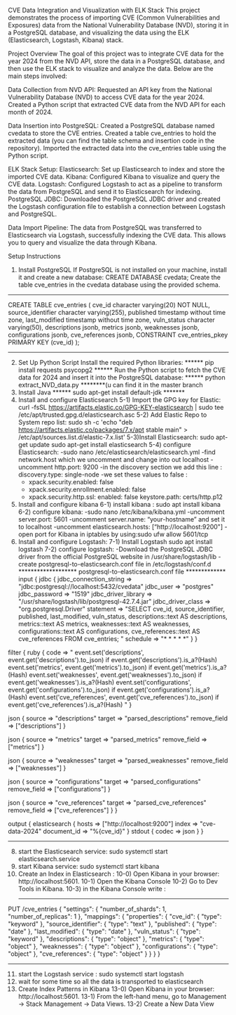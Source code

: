 CVE Data Integration and Visualization with ELK Stack
This project demonstrates the process of importing CVE (Common Vulnerabilities and Exposures) data from the National Vulnerability Database (NVD), storing it in a PostgreSQL database, and visualizing the data using the ELK (Elasticsearch, Logstash, Kibana) stack.

Project Overview
The goal of this project was to integrate CVE data for the year 2024 from the NVD API, store the data in a PostgreSQL database, and then use the ELK stack to visualize and analyze the data. Below are the main steps involved:

Data Collection from NVD API:
Requested an API key from the National Vulnerability Database (NVD) to access CVE data for the year 2024.
Created a Python script that extracted CVE data from the NVD API for each month of 2024.

Data Insertion into PostgreSQL:
Created a PostgreSQL database named cvedata to store the CVE entries.
Created a table cve_entries to hold the extracted data (you can find the table schema and insertion code in the repository).
Imported the extracted data into the cve_entries table using the Python script.

ELK Stack Setup:
Elasticsearch: Set up Elasticsearch to index and store the imported CVE data.
Kibana: Configured Kibana to visualize and query the CVE data.
Logstash: Configured Logstash to act as a pipeline to transform the data from PostgreSQL and send it to Elasticsearch for indexing.
PostgreSQL JDBC: Downloaded the PostgreSQL JDBC driver and created the Logstash configuration file to establish a connection between Logstash and PostgreSQL.

Data Import Pipeline:
The data from PostgreSQL was transferred to Elasticsearch via Logstash, successfully indexing the CVE data.
This allows you to query and visualize the data through Kibana.

Setup Instructions

1) Install PostgreSQL
If PostgreSQL is not installed on your machine, install it and create a new database:
CREATE DATABASE cvedata;
Create the table cve_entries in the cvedata database using the provided schema. 
*****************************************************
CREATE TABLE cve_entries (
    cve_id            character varying(20) NOT NULL,
    source_identifier character varying(255),
    published         timestamp without time zone,
    last_modified     timestamp without time zone,
    vuln_status       character varying(50),
    descriptions      jsonb,
    metrics           jsonb,
    weaknesses        jsonb,
    configurations    jsonb,
    cve_references    jsonb,
    CONSTRAINT cve_entries_pkey PRIMARY KEY (cve_id)
); 
**************************************************** 
2) Set Up Python Script
Install the required Python libraries:
******  pip install requests psycopg2  ******
Run the Python script to fetch the CVE data for 2024 and insert it into the PostgreSQL database:
******  python extract_NVD_data.py  ********(u can find it in the master branch
3) Install Java
******   sudo apt-get install default-jdk *******  
5) Install and configure Elasticsearch
   5-1) Import the GPG key for Elastic:
curl -fsSL https://artifacts.elastic.co/GPG-KEY-elasticsearch | sudo tee /etc/apt/trusted.gpg.d/elasticsearch.asc
   5-2) Add Elastic Repo to System repo list:
   sudo sh -c 'echo "deb https://artifacts.elastic.co/packages/7.x/apt stable main" > /etc/apt/sources.list.d/elastic-7.x.list'
   5-3)Install Elasticsearch:
   sudo apt-get update
   sudo apt-get install elasticsearch
   5-4) configure Elasticsearch:
   -sudo nano /etc/elasticsearch/elasticsearch.yml
   -find network.host which we uncomment and change into out localhost
   -uncomment http.port: 9200
   -in the discovery section we add this line :  discovery.type: single-node 
   -we set these values to false : 
     * xpack.security.enabled: false
     * xpack.security.enrollment.enabled: false
     * xpack.security.http.ssl:
          enabled: false
          keystore.path: certs/http.p12
6) Install and configure kibana
      6-1) install kibana :
      sudo apt install kibana
      6-2) configure kibana:
      -sudo nano /etc/kibana/kibana.yml
      -uncomment server.port: 5601
      -uncomment server.name: “your-hostname” and set it to localhost
      -uncomment elasticsearch.hosts: [“http://localhost:9200"]
      -open port for Kibana in iptables by using:sudo ufw allow 5601/tcp
7) Install and configure Logstash:
      7-1) Install Logstash
      sudo apt install logstash
      7-2) configure logstash:
      -Download the PostgreSQL JDBC driver from the official PostgreSQL website in /usr/share/logstash/lib
      -create postgresql-to-elasticsearch.conf file in /etc/logstash/conf.d
      ******************* postgresql-to-elasticsearch.conf file *************
      input {
  jdbc {
    jdbc_connection_string => "jdbc:postgresql://localhost:5432/cvedata"
    jdbc_user => "postgres"
    jdbc_password => "1519"
    jdbc_driver_library => "/usr/share/logstash/lib/postgresql-42.7.4.jar"
    jdbc_driver_class => "org.postgresql.Driver"
    statement => "SELECT
  cve_id,
  source_identifier,
  published,
  last_modified,
  vuln_status,
  descriptions::text AS descriptions,
  metrics::text AS metrics,
  weaknesses::text AS weaknesses,
  configurations::text AS configurations,
  cve_references::text AS cve_references
FROM cve_entries;
"
    schedule => "* * * * *"
  }
}

filter {
  ruby {
    code => "
      event.set('descriptions', event.get('descriptions').to_json) if event.get('descriptions').is_a?(Hash)
      event.set('metrics', event.get('metrics').to_json) if event.get('metrics').is_a?(Hash)
      event.set('weaknesses', event.get('weaknesses').to_json) if event.get('weaknesses').is_a?(Hash)
      event.set('configurations', event.get('configurations').to_json) if event.get('configurations').is_a?(Hash)
      event.set('cve_references', event.get('cve_references').to_json) if event.get('cve_references').is_a?(Hash)
    "
  }

  json {
    source => "descriptions"
    target => "parsed_descriptions"
    remove_field => ["descriptions"]
  }

  json {
    source => "metrics"
    target => "parsed_metrics"
    remove_field => ["metrics"]
  }

  json {
    source => "weaknesses"
    target => "parsed_weaknesses"
    remove_field => ["weaknesses"]
  }

  json {
    source => "configurations"
    target => "parsed_configurations"
    remove_field => ["configurations"]
  }

  json {
    source => "cve_references"
    target => "parsed_cve_references"
    remove_field => ["cve_references"]
  }
}

output {
  elasticsearch {
    hosts => ["http://localhost:9200"]
    index => "cve-data-2024"
    document_id => "%{cve_id}"
  }
  stdout { codec => json }
}
*************************************************************
8) start the Elasticsearch service:
sudo systemctl start elasticsearch.service
9) start Kibana service:
sudo systemctl start kibana
10) Create an Index in Elasticsearch :
   10-0) Open Kibana in your browser: http://localhost:5601.
   10-1) Open the Kibana Console
   10-2) Go to Dev Tools in Kibana.
   10-3) in the Kibana Console write :
    ******************************************** 
PUT /cve_entries
{
  "settings": {
    "number_of_shards": 1,
    "number_of_replicas": 1
  },
  "mappings": {
    "properties": {
      "cve_id": { "type": "keyword" },
      "source_identifier": { "type": "text" },
      "published": { "type": "date" },
      "last_modified": { "type": "date" },
      "vuln_status": { "type": "keyword" },
      "descriptions": { "type": "object" },
      "metrics": { "type": "object" },
      "weaknesses": { "type": "object" },
      "configurations": { "type": "object" },
      "cve_references": { "type": "object" }
    }
  }
}
**********************************
11) start the Logstash service :
sudo systemctl start logstash
12) wait for some time so all the data is transported to elasticsearch
13)  Create Index Patterns in Kibana
    13-0) Open Kibana in your browser: http://localhost:5601.
    13-1) From the left-hand menu, go to Management → Stack Management → Data Views.
    13-2) Create a New Data View

     


      
      
      




      
       


   

   



